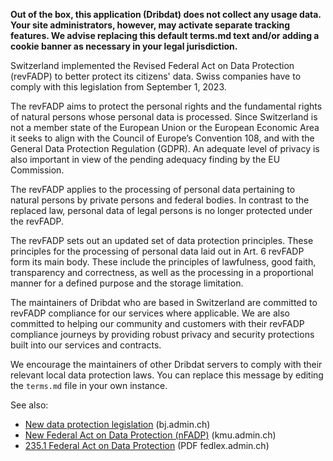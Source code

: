 **Out of the box, this application (Dribdat) does not collect any usage data. Your site administrators, however, may activate separate tracking features. We advise replacing this default terms.md text and/or adding a cookie banner as necessary in your legal jurisdiction.**

Switzerland implemented the Revised Federal Act on Data Protection (revFADP) to better protect its citizens' data. Swiss companies have to comply with this legislation from September 1, 2023.

The revFADP aims to protect the personal rights and the fundamental rights of natural persons whose personal data is processed. Since Switzerland is not a member state of the European Union or the European Economic Area it seeks to align with the Council of Europe’s Convention 108, and with the General Data Protection Regulation (GDPR). An adequate level of privacy is also important in view of the pending adequacy finding by the EU Commission.

The revFADP applies to the processing of personal data pertaining to natural persons by private persons and federal bodies. In contrast to the replaced law, personal data of legal persons is no longer protected under the revFADP.

The revFADP sets out an updated set of data protection principles. These principles for the processing of personal data laid out in Art. 6 revFADP form its main body. These include the principles of lawfulness, good faith, transparency and correctness, as well as the processing in a proportional manner for a defined purpose and the storage limitation.

The maintainers of Dribdat who are based in Switzerland are committed to revFADP compliance for our services where applicable. We are also committed to helping our community and customers with their revFADP compliance journeys by providing robust privacy and security protections built into our services and contracts.

We encourage the maintainers of other Dribdat servers to comply with their relevant local data protection laws. You can replace this message by editing the `terms.md` file in your own instance.

See also:

* [New data protection legislation](https://www.bj.admin.ch/bj/en/home/staat/datenschutz/rechtsgrundlagen.html) (bj.admin.ch)
* [New Federal Act on Data Protection (nFADP)](https://www.kmu.admin.ch/kmu/en/home/facts-and-trends/digitization/data-protection/new-federal-act-on-data-protection-nfadp.html) (kmu.admin.ch)
* [235.1 Federal Act on Data Protection](https://www.fedlex.admin.ch/filestore/fedlex.data.admin.ch/eli/cc/2022/491/20230901/en/pdf-a/fedlex-data-admin-ch-eli-cc-2022-491-20230901-en-pdf-a-1.pdf) (PDF fedlex.admin.ch)